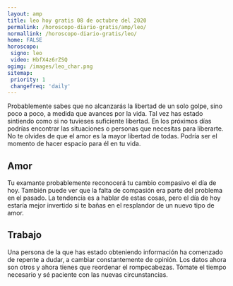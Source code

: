 ```yaml
---
layout: amp
title: leo hoy gratis 08 de octubre del 2020 
permalink: /horoscopo-diario-gratis/amp/leo/
normallink: /horoscopo-diario-gratis/leo/
home: FALSE
horoscopo:
 signo: leo
 video: HbfX4z6rZSQ
ogimg: /images/leo_char.png
sitemap:
 priority: 1
 changefreq: 'daily'
---
```



Probablemente sabes que no alcanzarás la libertad de un solo golpe, sino poco a poco, a medida que avances por la vida. Tal vez has estado sintiendo como si no tuvieses suficiente libertad. En los próximos días podrías encontrar las situaciones o personas que necesitas para liberarte. No te olvides de que el amor es la mayor libertad de todas. Podría ser el momento de hacer espacio para él en tu vida.

## Amor

Tu examante probablemente reconocerá tu cambio compasivo el día de hoy. También puede ver que la falta de compasión era parte del problema en el pasado. La tendencia es a hablar de estas cosas, pero el día de hoy estaría mejor invertido si te bañas en el resplandor de un nuevo tipo de amor.

## Trabajo

Una persona de la que has estado obteniendo información ha comenzado de repente a dudar, a cambiar constantemente de opinión. Los datos ahora son otros y ahora tienes que reordenar el rompecabezas. Tómate el tiempo necesario y sé paciente con las nuevas circunstancias.